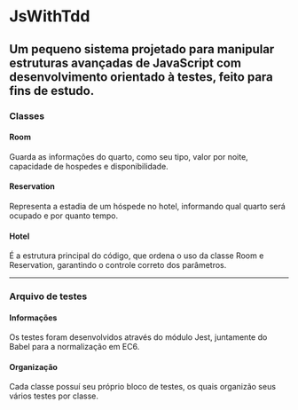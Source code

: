 # JsWithTdd
<h2>Um pequeno sistema projetado para manipular estruturas avançadas de JavaScript com desenvolvimento orientado à testes, feito para fins de estudo.</h2>

<h3>Classes</h3>
<h4>Room</h4>
<p>Guarda as informações do quarto, como seu tipo, valor por noite, capacidade de hospedes e disponibilidade.</p>
<h4>Reservation</h4>
<p>Representa a estadia de um hóspede no hotel, informando qual quarto será ocupado e por quanto tempo.</p>
<h4>Hotel</h4>
<p>É a estrutura principal do código, que ordena o uso da classe Room e Reservation, garantindo o controle correto dos parâmetros.</p>

<hr>

<h3>Arquivo de testes</h3>
<h4>Informações</h4>
<p>Os testes foram desenvolvidos através do módulo Jest, juntamente do Babel para a normalização em EC6.</p>
<h4>Organização</h4>
<p>Cada classe possuí seu próprio bloco de testes, os quais organizão seus vários testes por classe.</p>
